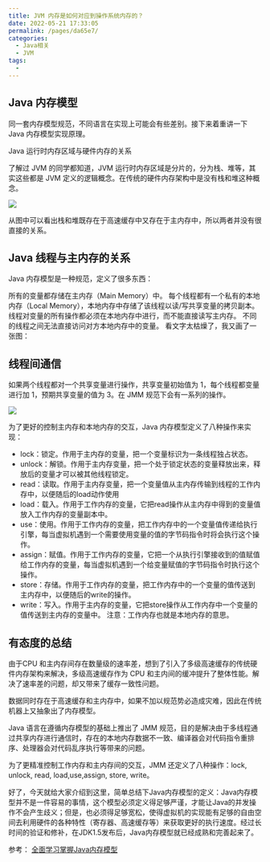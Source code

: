 ```yaml
---
title: JVM 内存是如何对应到操作系统内存的？
date: 2022-05-21 17:33:05
permalink: /pages/da65e7/
categories:
  - Java相关
  - JVM
tags:
  - 
---
```

## Java 内存模型

同一套内存模型规范，不同语言在实现上可能会有些差别。接下来着重讲一下 Java 内存模型实现原理。

Java 运行时内存区域与硬件内存的关系

了解过 JVM 的同学都知道，JVM 运行时内存区域是分片的，分为栈、堆等，其实这些都是 JVM 定义的逻辑概念。在传统的硬件内存架构中是没有栈和堆这种概念。

![](https://tva1.sinaimg.cn/large/e6c9d24egy1h6azfyvt0oj20hs081aaf.jpg)

从图中可以看出栈和堆既存在于高速缓存中又存在于主内存中，所以两者并没有很直接的关系。

## Java 线程与主内存的关系

Java 内存模型是一种规范，定义了很多东西：

所有的变量都存储在主内存（Main Memory）中。
每个线程都有一个私有的本地内存（Local Memory），本地内存中存储了该线程以读/写共享变量的拷贝副本。
线程对变量的所有操作都必须在本地内存中进行，而不能直接读写主内存。
不同的线程之间无法直接访问对方本地内存中的变量。
看文字太枯燥了，我又画了一张图：

## 线程间通信

如果两个线程都对一个共享变量进行操作，共享变量初始值为 1，每个线程都变量进行加 1，预期共享变量的值为 3。在 JMM 规范下会有一系列的操作。

![](https://tva1.sinaimg.cn/large/e6c9d24egy1h6azg831isj20hs0di3z5.jpg)

为了更好的控制主内存和本地内存的交互，Java 内存模型定义了八种操作来实现：
* lock：锁定。作用于主内存的变量，把一个变量标识为一条线程独占状态。
* unlock：解锁。作用于主内存变量，把一个处于锁定状态的变量释放出来，释放后的变量才可以被其他线程锁定。
* read：读取。作用于主内存变量，把一个变量值从主内存传输到线程的工作内存中，以便随后的load动作使用
* load：载入。作用于工作内存的变量，它把read操作从主内存中得到的变量值放入工作内存的变量副本中。
* use：使用。作用于工作内存的变量，把工作内存中的一个变量值传递给执行引擎，每当虚拟机遇到一个需要使用变量的值的字节码指令时将会执行这个操作。
* assign：赋值。作用于工作内存的变量，它把一个从执行引擎接收到的值赋值给工作内存的变量，每当虚拟机遇到一个给变量赋值的字节码指令时执行这个操作。
* store：存储。作用于工作内存的变量，把工作内存中的一个变量的值传送到主内存中，以便随后的write的操作。
* write：写入。作用于主内存的变量，它把store操作从工作内存中一个变量的值传送到主内存的变量中。
注意：工作内存也就是本地内存的意思。

## 有态度的总结

由于CPU 和主内存间存在数量级的速率差，想到了引入了多级高速缓存的传统硬件内存架构来解决，多级高速缓存作为 CPU 和主内间的缓冲提升了整体性能。解决了速率差的问题，却又带来了缓存一致性问题。

数据同时存在于高速缓存和主内存中，如果不加以规范势必造成灾难，因此在传统机器上又抽象出了内存模型。

Java 语言在遵循内存模型的基础上推出了 JMM 规范，目的是解决由于多线程通过共享内存进行通信时，存在的本地内存数据不一致、编译器会对代码指令重排序、处理器会对代码乱序执行等带来的问题。

为了更精准控制工作内存和主内存间的交互，JMM 还定义了八种操作：lock, unlock, read, load,use,assign, store, write。

好了，今天就给大家介绍到这里，简单总结下Java内存模型的定义：Java内存模型并不是一件容易的事情，这个模型必须定义得足够严谨，才能让Java的并发操作不会产生歧义；但是，也必须得足够宽松，使得虚拟机的实现能有足够的自由空间去利用硬件的各种特性（寄存器、高速缓存等）来获取更好的执行速度。经过长时间的验证和修补，在JDK1.5发布后，Java内存模型就已经成熟和完善起来了。

参考：
[全面学习掌握Java内存模型](https://baijiahao.baidu.com/s?id=1700599301374287320&wfr=spider&for=pc)